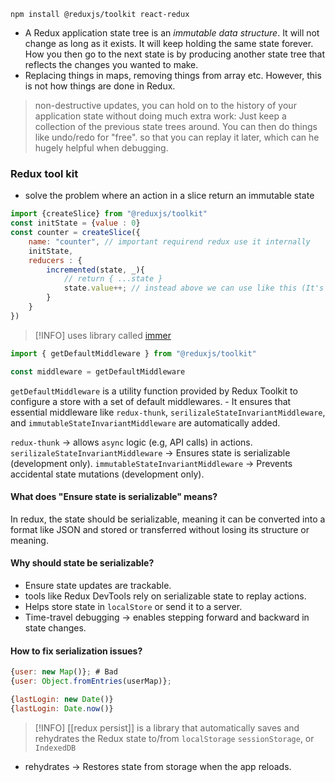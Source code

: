 ```shell
npm install @reduxjs/toolkit react-redux
```

- A Redux application state tree is an *immutable data structure*.  It will not change as long as it exists. It will keep holding the same state forever. How you then go to the next state is by producing another state tree that reflects the changes you wanted to make.
- Replacing things in maps, removing things from array etc. However, this is not how things are done in Redux.

> non-destructive updates, you can hold on to the history of your application state without doing much extra work: Just keep a collection of the previous state trees around. You can then do things like undo/redo for "free". so that you can replay it later, which can he hugely helpful when debugging.
### Redux tool kit
- solve the problem where an action in a slice return an immutable state
```javascript
import {createSlice} from "@reduxjs/toolkit"
const initState = {value : 0}
const counter = createSlice({
	name: "counter", // important requirend redux use it internally
	initState,
	reducers : {
		incremented(state, _){
			// return { ...state }
			state.value++; // instead above we can use like this (It's Reduxjs)
		}
	}
})
```

>[!INFO] uses library called [immer](https://www.npmjs.com/package/immer)

```js
import { getDefaultMiddleware } from "@reduxjs/toolkit"

const middleware = getDefaultMiddleware 
```

`getDefaultMiddleware` is a utility function provided by Redux Toolkit to configure a store with a set of default middlewares.
	- It ensures that essential middleware like `redux-thunk`, `serilizaleStateInvariantMiddleware`, and `immutableStateInvariantMiddleware` are automatically added.

`redux-thunk` -> allows `async` logic (e.g, API calls) in actions. 
`serilizaleStateInvariantMiddleware` -> Ensures state is serializable (development only).
`immutableStateInvariantMiddleware` -> Prevents accidental state mutations (development only).

#### What does "Ensure state is serializable" means?
In redux, the state should be serializable, meaning it can be converted into a format like JSON and stored or transferred without losing its structure or meaning.

#### Why should state be serializable?
- Ensure state updates are trackable.
- tools like Redux DevTools rely on serializable state to replay actions.
- Helps store state in `localStore` or send it to a server.
- Time-travel debugging -> enables stepping forward and backward in state changes.

#### How to fix serialization issues?
```js
{user: new Map()}; # Bad
{user: Object.fromEntries(userMap)};

{lastLogin: new Date()}
{lastLogin: Date.now()}
```


> [!INFO] [[redux persist]] is a library that automatically saves and rehydrates the Redux state to/from `localStorage` `sessionStorage`, or `IndexedDB`
- rehydrates -> Restores state from storage when the app reloads.